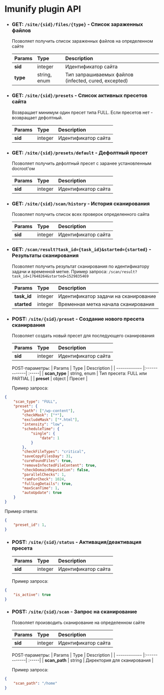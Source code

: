 # Imunify plugin API

- ### GET: `/site/{sid}/files/{type}` - Список зараженных файлов
  Позволяет получить список зараженных файлов на определенном сайте

  | Params | Type | Description |
  | ------------- |:------------- | :----- |
  | **sid** | integer | Идентификатор сайта |
  | **type** | string, enum | Тип запрашиваемых файлов (infected, cured, excepted) |
  
- ### GET: `/site/{sid}/presets` - Список активных пресетов сайта
  Возвращает минимум один пресет типа FULL. Если пресетов нет - возвращает дефолтный.
  
  | Params | Type | Description |
  | ------------- |:-------------| :-----|
  | **sid** | integer | Идентификатор сайта |

- ### GET: `/site/{sid}/presets/default` - Дефолтный пресет
  Позволяет получить дефолтный пресет с заранее установленным docroot'ом

  | Params | Type | Description |
  | ------------- |:-------------| :-----|
  | **sid** | integer | Идентификатор сайта |

- ### GET: `/site/{sid}/scan/history` - История сканирования
  Позволяет получить список всех проверок определенного сайта

  | Params | Type | Description |
  | ------------- |:-------------| :-----|
  | **sid** | integer | Идентификатор сайта |

- ### GET: `/scan/result?task_id={task_id}&started={started}` - Результаты сканирования
  Позволяет получить результат сканирования по идентификатору задачи и временной метке.
  Пример запроса: `/scan/result?task_id=17648264&started=1529835469`

  | Params | Type | Description |
  | ------------- |:-------------| :-----|
  | **task_id** | integer | Идентификатор задачи на сканирование |
  | **started** | integer | Временная метка начала сканирования |

- ### POST: `/site/{sid}/preset` - Создание нового пресета сканирвания
  Позволяет создать новый пресет для последующего сканирования

  | Params | Type | Description |
  | ------------- |:-------------| :-----|
  | **sid** | integer | Идентификатор сайта |

  POST-параметры:
  | Params | Type | Description |
  | ------------- |:-------------| :-----|
  | **scan_type** | string, enum | Тип пресета: FULL или PARTIAL |
  | **preset** | object | Пресет |

  Пример запроса:

```json
{
    "scan_type": "FULL",
    "preset": {
        "path": ["/wp-content"],
        "checkMask": ["*"],
        "excludeMask": ["*.html"],
        "intensity": "low",
        "scheduleTime": {
            "single": {
                "date": 1
            }
        },
        "checkFileTypes": "critical",
        "saveCopyFilesDay": 31,
        "cureFoundFiles": true,
        "removeInfectedFileContent": true,
        "checkDomainReputation": false,
        "parallelChecks": 1,
        "ramForCheck": 1024,
        "fullLogDetails": true,
        "maxScanTime": 1,
        "autoUpdate": true
    }
}
```
Пример ответа:
```json
{
    "preset_id": 1,
}
```

- ### POST: `/site/{sid}/status` - Активация/деактивация пресета

  | Params | Type | Description |
  | ------------- |:-------------| :-----|
  | **sid** | integer | Идентификатор сайта |


  Пример запроса:

```json
{
	"is_active": true
}
```

- ### POST: `/site/{sid}/scan` - Запрос на сканирование
  Позволяет производить сканирование на определенном сайте

  | Params | Type | Description |
  | ------------- |:-------------| :-----|
  | **sid** | integer | Идентификатор сайта |

  POST-параметры:
  | Params | Type | Description |
  | ------------- |:-------------| :-----|
  | **scan_path** | string | Директория для сканирования |

  Пример запроса:

```json
{
	"scan_path": "/home"
}